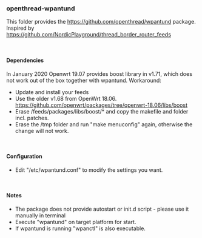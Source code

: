 <h3> openthread-wpantund </h3>

This folder provides the https://github.com/openthread/wpantund package. Inspired by https://github.com/NordicPlayground/thread_border_router_feeds

</br>
<h4> Dependencies </h4>

In January 2020 Openwrt 19.07 provides boost library in v1.71, which does not work out of the box together with wpantund. 
Workaround:

- Update and install your feeds
- Use the older v1.68 from OpenWrt 18.06. https://github.com/openwrt/packages/tree/openwrt-18.06/libs/boost
- Erase /feeds/packages/libs/boost/* and copy the makefile and folder incl. patches.
- Erase the /tmp folder and run "make menuconfig" again, otherwise the change will not work.

</br>
<h4> Configuration </h4>

- Edit "/etc/wpantund.conf" to modify the settings you want.

</br>
<h4> Notes </h4>

- The package does not provide autostart or init.d script - please use it manually in terminal
- Execute "wpantund" on target platform for start.
- If wpantund is running "wpanctl" is also executable.